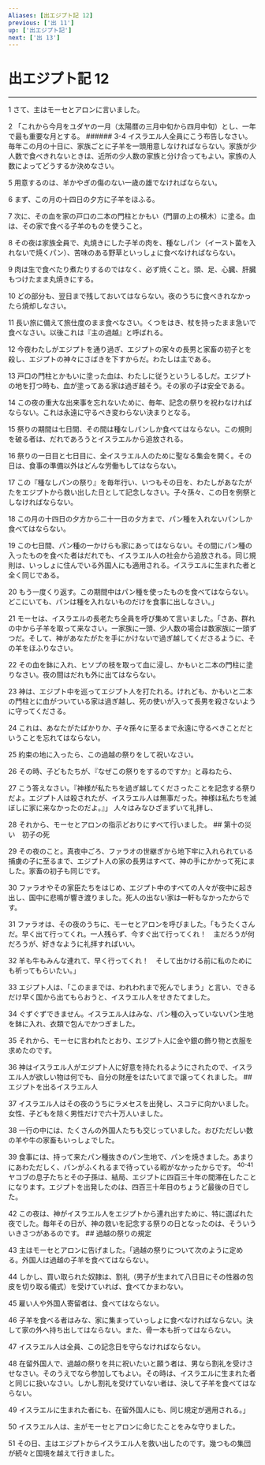 ```yaml
---
Aliases: [出エジプト記 12]
previous: ['出 11']
up: ['出エジプト記']
next: ['出 13']
---
```

# 出エジプト記 12

***




1 
さて、主はモーセとアロンに言いました。 



2 
「これから今月をユダヤの一月（太陽暦の三月中旬から四月中旬）とし、一年で最も重要な月とする。 ###### 3-4 イスラエル人全員にこう布告しなさい。毎年この月の十日に、家族ごとに子羊を一頭用意しなければならない。家族が少人数で食べきれないときは、近所の少人数の家族と分け合ってもよい。家族の人数によってどうするか決めなさい。 



5 
用意するのは、羊かやぎの傷のない一歳の雄でなければならない。 



6 
まず、この月の十四日の夕方に子羊をほふる。 



7 
次に、その血を家の戸口の二本の門柱とかもい（門扉の上の横木）に塗る。血は、その家で食べる子羊のものを使うこと。 



8 
その夜は家族全員で、丸焼きにした子羊の肉を、種なしパン（イースト菌を入れないで焼くパン）、苦味のある野草といっしょに食べなければならない。 



9 
肉は生で食べたり煮たりするのではなく、必ず焼くこと。頭、足、心臓、肝臓もつけたまま丸焼きにする。 



10 
どの部分も、翌日まで残しておいてはならない。夜のうちに食べきれなかったら焼却しなさい。 



11 
長い旅に備えて旅仕度のまま食べなさい。くつをはき、杖を持ったまま急いで食べなさい。以後これは『主の過越』と呼ばれる。 



12 
今夜わたしがエジプトを通り過ぎ、エジプトの家々の長男と家畜の初子とを殺し、エジプトの神々にさばきを下すからだ。わたしは主である。 



13 
戸口の門柱とかもいに塗った血は、わたしに従うというしるしだ。エジプトの地を打つ時も、血が塗ってある家は過ぎ越そう。その家の子は安全である。 



14 
この夜の重大な出来事を忘れないために、毎年、記念の祭りを祝わなければならない。これは永遠に守るべき変わらない決まりとなる。 



15 
祭りの期間は七日間、その間は種なしパンしか食べてはならない。この規則を破る者は、だれであろうとイスラエルから追放される。 



16 
祭りの一日目と七日目に、全イスラエル人のために聖なる集会を開く。その日は、食事の準備以外はどんな労働もしてはならない。 



17 
この『種なしパンの祭り』を毎年行い、いつもその日を、わたしがあなたがたをエジプトから救い出した日として記念しなさい。子々孫々、この日を例祭としなければならない。 



18 
この月の十四日の夕方から二十一日の夕方まで、パン種を入れないパンしか食べてはならない。 



19 
この七日間、パン種の一かけらも家にあってはならない。その間にパン種の入ったものを食べた者はだれでも、イスラエル人の社会から追放される。同じ規則は、いっしょに住んでいる外国人にも適用される。イスラエルに生まれた者と全く同じである。 



20 
もう一度くり返す。この期間中はパン種を使ったものを食べてはならない。どこにいても、パンは種を入れないものだけを食事に出しなさい。」 



21 
モーセは、イスラエルの長老たち全員を呼び集めて言いました。「さあ、群れの中から子羊を取って来なさい。一家族に一頭、少人数の場合は数家族に一頭ずつだ。そして、神があなたがたを手にかけないで過ぎ越してくださるように、その羊をほふりなさい。 



22 
その血を鉢に入れ、ヒソプの枝を取って血に浸し、かもいと二本の門柱に塗りなさい。夜の間はだれも外に出てはならない。 



23 
神は、エジプト中を巡ってエジプト人を打たれる。けれども、かもいと二本の門柱とに血がついている家は過ぎ越し、死の使いが入って長男を殺さないように守ってくださる。 



24 
これは、あなたがたばかりか、子々孫々に至るまで永遠に守るべきことだということを忘れてはならない。 



25 
約束の地に入ったら、この過越の祭りをして祝いなさい。 



26 
その時、子どもたちが、『なぜこの祭りをするのですか』と尋ねたら、 



27 
こう答えなさい。『神様が私たちを過ぎ越してくださったことを記念する祭りだよ。エジプト人は殺されたが、イスラエル人は無事だった。神様は私たちを滅ぼしに家に来なかったのだよ。』」 人々はみなひざまずいて礼拝し、 



28 
それから、モーセとアロンの指示どおりにすべて行いました。 ## 第十の災い　初子の死 



29 
その夜のこと。真夜中ごろ、ファラオの世継ぎから地下牢に入れられている捕虜の子に至るまで、エジプト人の家の長男はすべて、神の手にかかって死にました。家畜の初子も同じです。 



30 
ファラオやその家臣たちをはじめ、エジプト中のすべての人々が夜中に起き出し、国中に悲鳴が響き渡りました。死人の出ない家は一軒もなかったからです。 



31 
ファラオは、その夜のうちに、モーセとアロンを呼びました。「もうたくさんだ。早く出て行ってくれ。一人残らず、今すぐ出て行ってくれ！　主だろうが何だろうが、好きなように礼拝すればいい。 



32 
羊も牛もみんな連れて、早く行ってくれ！　そして出かける前に私のためにも祈ってもらいたい。」 



33 
エジプト人は、「このままでは、われわれまで死んでしまう」と言い、できるだけ早く国から出てもらおうと、イスラエル人をせきたてました。 



34 
ぐずぐずできません。イスラエル人はみな、パン種の入っていないパン生地を鉢に入れ、衣類で包んでかつぎました。 



35 
それから、モーセに言われたとおり、エジプト人に金や銀の飾り物と衣服を求めたのです。 



36 
神はイスラエル人がエジプト人に好意を持たれるようにされたので、イスラエル人が欲しい物は何でも、自分の財産をはたいてまで譲ってくれました。 ## エジプトを出るイスラエル人 



37 
イスラエル人はその夜のうちにラメセスを出発し、スコテに向かいました。女性、子どもを除く男性だけで六十万人いました。 



38 
一行の中には、たくさんの外国人たちも交じっていました。おびただしい数の羊や牛の家畜もいっしょでした。 



39 
食事には、持って来たパン種抜きのパン生地で、パンを焼きました。あまりにあわただしく、パンがふくれるまで待っている暇がなかったからです。 <sup class="versenum">40-41</sup>ヤコブの息子たちとその子孫は、結局、エジプトに四百三十年の間滞在したことになります。エジプトを出発したのは、四百三十年目のちょうど最後の日でした。 



42 
この夜は、神がイスラエル人をエジプトから連れ出すために、特に選ばれた夜でした。毎年その日が、神の救いを記念する祭りの日となったのは、そういういきさつがあるのです。 ## 過越の祭りの規定 



43 
主はモーセとアロンに告げました。「過越の祭りについて次のように定める。外国人は過越の子羊を食べてはならない。 



44 
しかし、買い取られた奴隷は、割礼（男子が生まれて八日目にその性器の包皮を切り取る儀式）を受けていれば、食べてかまわない。 



45 
雇い人や外国人寄留者は、食べてはならない。 



46 
子羊を食べる者はみな、家に集まっていっしょに食べなければならない。決して家の外へ持ち出してはならない。また、骨一本も折ってはならない。 



47 
イスラエル人は全員、この記念日を守らなければならない。 



48 
在留外国人で、過越の祭りを共に祝いたいと願う者は、男なら割礼を受けさせなさい。そのうえでなら参加してもよい。その時は、イスラエルに生まれた者と同じに扱いなさい。しかし割礼を受けていない者は、決して子羊を食べてはならない。 



49 
イスラエルに生まれた者にも、在留外国人にも、同じ規定が適用される。」 



50 
イスラエル人は、主がモーセとアロンに命じたことをみな守りました。 



51 
その日、主はエジプトからイスラエル人を救い出したのです。幾つもの集団が続々と国境を越えて行きました。
